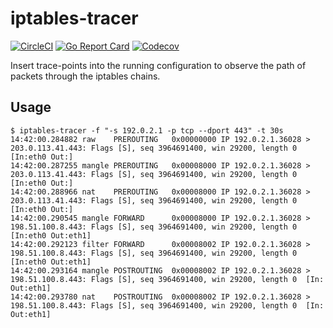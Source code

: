 # iptables-tracer
[![CircleCI](https://circleci.com/gh/x-way/iptables-tracer/tree/master.svg?style=svg)](https://circleci.com/gh/x-way/iptables-tracer/tree/master)
[![Go Report Card](https://goreportcard.com/badge/github.com/x-way/iptables-tracer)](https://goreportcard.com/report/github.com/x-way/iptables-tracer)
[![Codecov](https://codecov.io/gh/x-way/iptables-tracer/branch/master/graph/badge.svg)](https://codecov.io/gh/x-way/iptables-tracer/)

Insert trace-points into the running configuration to observe the path of packets through the iptables chains.

## Usage

```
$ iptables-tracer -f "-s 192.0.2.1 -p tcp --dport 443" -t 30s
14:42:00.284882 raw    PREROUTING   0x00000000 IP 192.0.2.1.36028 > 203.0.113.41.443: Flags [S], seq 3964691400, win 29200, length 0  [In:eth0 Out:]
14:42:00.287255 mangle PREROUTING   0x00008000 IP 192.0.2.1.36028 > 203.0.113.41.443: Flags [S], seq 3964691400, win 29200, length 0  [In:eth0 Out:]
14:42:00.288966 nat    PREROUTING   0x00008000 IP 192.0.2.1.36028 > 203.0.113.41.443: Flags [S], seq 3964691400, win 29200, length 0  [In:eth0 Out:]
14:42:00.290545 mangle FORWARD      0x00008000 IP 192.0.2.1.36028 > 198.51.100.8.443: Flags [S], seq 3964691400, win 29200, length 0  [In:eth0 Out:eth1]
14:42:00.292123 filter FORWARD      0x00008002 IP 192.0.2.1.36028 > 198.51.100.8.443: Flags [S], seq 3964691400, win 29200, length 0  [In:eth0 Out:eth1]
14:42:00.293164 mangle POSTROUTING  0x00008002 IP 192.0.2.1.36028 > 198.51.100.8.443: Flags [S], seq 3964691400, win 29200, length 0  [In: Out:eth1]
14:42:00.293780 nat    POSTROUTING  0x00008002 IP 192.0.2.1.36028 > 198.51.100.8.443: Flags [S], seq 3964691400, win 29200, length 0  [In: Out:eth1]
```

